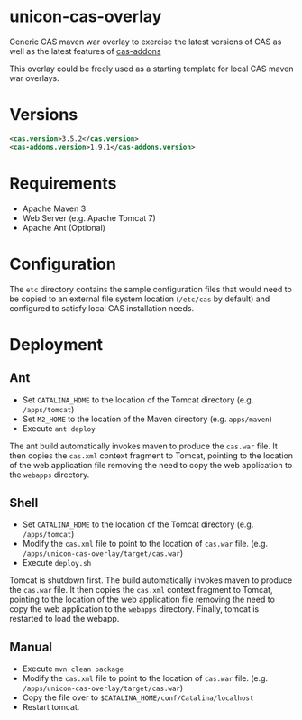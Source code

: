 unicon-cas-overlay
==================

Generic CAS maven war overlay to exercise the latest versions of CAS as well as the latest features of [cas-addons](https://github.com/Unicon/cas-addons)

This overlay could be freely used as a starting template for local CAS maven war overlays.

# Versions
```xml
<cas.version>3.5.2</cas.version>
<cas-addons.version>1.9.1</cas-addons.version>
```

# Requirements
* Apache Maven 3
* Web Server (e.g. Apache Tomcat 7)
* Apache Ant (Optional)

# Configuration
The `etc` directory contains the sample configuration files that would need to be copied to an external file system location (`/etc/cas` by default) and configured to satisfy local CAS installation needs.

# Deployment

## Ant
* Set `CATALINA_HOME` to the location of the Tomcat directory (e.g. `/apps/tomcat`)
* Set `M2_HOME` to the location of the Maven directory (e.g. `apps/maven`)
* Execute `ant deploy`

The ant build automatically invokes maven to produce the `cas.war` file. It then copies the `cas.xml` context fragment to Tomcat, pointing to the location of the web application file removing the need to copy the web application to the `webapps` directory.

## Shell
* Set `CATALINA_HOME` to the location of the Tomcat directory (e.g. `/apps/tomcat`)
* Modify the `cas.xml` file to point to the location of `cas.war` file. (e.g. `/apps/unicon-cas-overlay/target/cas.war`)
* Execute `deploy.sh`

Tomcat is shutdown first. The build automatically invokes maven to produce the `cas.war` file. It then copies the `cas.xml` context fragment to Tomcat, pointing to the location of the web application file removing the need to copy the web application to the `webapps` directory. Finally, tomcat is restarted to load the webapp.

## Manual
* Execute `mvn clean package`
* Modify the `cas.xml` file to point to the location of `cas.war` file. (e.g. `/apps/unicon-cas-overlay/target/cas.war`)
* Copy the file over to `$CATALINA_HOME/conf/Catalina/localhost`
* Restart tomcat.
